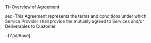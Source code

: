Ti=Overview of Agreement

sec=This Agreement represents the terms and conditions under which Service Provider shall provide the mutually agreed to Services and/or Deliverables to Customer.

=[Z/ol/Base]
